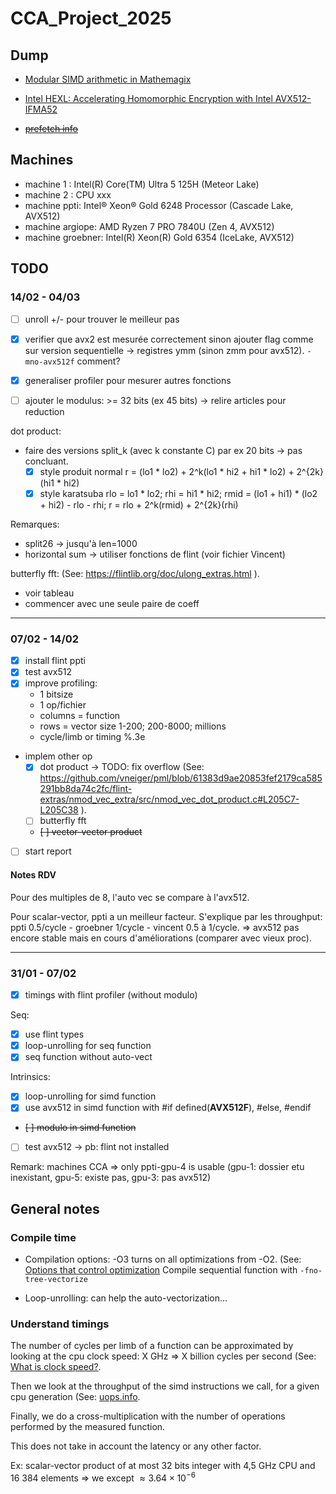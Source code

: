 # CCA_Project_2025


## Dump

- [Modular SIMD arithmetic in Mathemagix](https://arxiv.org/pdf/1407.3383)
- [Intel HEXL: Accelerating Homomorphic Encryption with Intel AVX512-IFMA52](https://arxiv.org/pdf/2103.16400)

- ~~[prefetch info](https://stackoverflow.com/questions/48994494/how-to-properly-use-prefetch-instructions)~~

## Machines

- machine 1 : Intel(R) Core(TM) Ultra 5 125H  (Meteor Lake)
- machine 2 : CPU xxx
- machine ppti: Intel® Xeon® Gold 6248 Processor  (Cascade Lake, AVX512)
- machine argiope: AMD Ryzen 7 PRO 7840U  (Zen 4, AVX512)
- machine groebner: Intel(R) Xeon(R) Gold 6354  (IceLake, AVX512)

## TODO

### 14/02 - 04/03

- [ ] unroll +/- pour trouver le meilleur pas
- [X] verifier que avx2 est mesurée correctement sinon ajouter flag comme sur version sequentielle -> registres ymm (sinon zmm pour avx512). `-mno-avx512f` comment?
- [X] generaliser profiler pour mesurer autres fonctions

- [ ] ajouter le modulus: >= 32 bits (ex 45 bits)
    -> relire articles pour reduction

dot product:
- faire des versions split_k (avec k constante C) par ex 20 bits -> pas concluant.
    - [X] style produit normal 
        r = (lo1 * lo2) + 2^k(lo1 * hi2 + hi1 * lo2) + 2^{2k}(hi1 * hi2)
    - [X] style karatsuba 
        rlo = lo1 * lo2;
        rhi = hi1 * hi2;
        rmid = (lo1 + hi1) * (lo2 + hi2) - rlo - rhi;
        r = rlo + 2^k(rmid) + 2^{2k}(rhi)

Remarques:
- split26 -> jusqu'à len=1000
- horizontal sum -> utiliser fonctions de flint (voir fichier Vincent)


butterfly fft: (See: https://flintlib.org/doc/ulong_extras.html ).
- voir tableau
- commencer avec une seule paire de coeff

___
### 07/02 - 14/02

- [X] install flint ppti
- [X] test avx512
- [X] improve profiling: 
    * 1 bitsize
    * 1 op/fichier 
    * columns = function
    * rows = vector size 1-200; 200-8000; millions
    * cycle/limb or timing %.3e

- implem other op
    - [X] dot product -> TODO: fix overflow (See: https://github.com/vneiger/pml/blob/61383d9ae20853fef2179ca585291bb8da74c2fc/flint-extras/nmod_vec_extra/src/nmod_vec_dot_product.c#L205C7-L205C38 ).
    - [ ] butterfly fft
    - ~~[ ] vector-vector product~~

- [ ] start report

#### Notes RDV

Pour des multiples de 8, l'auto vec se compare à l'avx512.

Pour scalar-vector, ppti a un meilleur facteur. S'explique par les throughput: ppti 0.5/cycle - groebner 1/cycle - vincent 0.5 à 1/cycle.
=> avx512 pas encore stable mais en cours d'améliorations (comparer avec vieux proc).


___
### 31/01 - 07/02

- [x] timings with flint profiler (without modulo)

Seq:
- [X] use flint types
- [X] loop-unrolling for seq function
- [X] seq function without auto-vect

Intrinsics:
- [X] loop-unrolling for simd function
- [X] use avx512 in simd function with #if defined(__AVX512F__), #else, #endif
- ~~[ ] modulo in simd function~~
- [ ] test avx512 -> pb: flint not installed

Remark: machines CCA => only ppti-gpu-4 is usable (gpu-1: dossier etu inexistant, gpu-5: existe pas, gpu-3: pas avx512)


## General notes

### Compile time

- Compilation options: -O3 turns on all optimizations from -O2. (See: [Options that control optimization](https://gcc.gnu.org/onlinedocs/gcc/Optimize-Options.html)
Compile sequential function with `-fno-tree-vectorize`

- Loop-unrolling: can help the auto-vectorization...


### Understand timings

The number of cycles per limb of a function can be approximated by looking at the cpu clock speed:
X GHz => X billion cycles per second (See: [What is clock speed?](https://www.intel.com/content/www/us/en/gaming/resources/cpu-clock-speed.html ).

Then we look at the throughput of the simd instructions we call, for a given cpu generation (See: [uops.info](https://uops.info/table.html ).

Finally, we do a cross-multiplication with the number of operations performed by the measured function.

This does not take in account the latency or any other factor.

Ex: scalar-vector product of at most 32 bits integer with 4,5 GHz CPU and 16 384 elements
=> we except $\approx 3.64 \times 10^{-6}$

